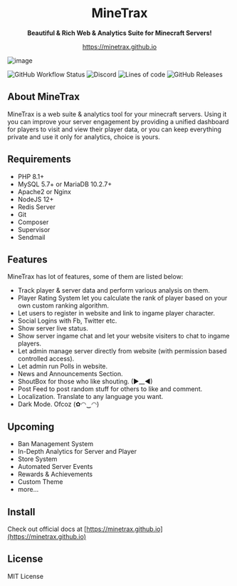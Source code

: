 <h1 align="center">MineTrax</h1>
<p align="center"><b>Beautiful & Rich Web & Analytics Suite for Minecraft Servers!</b></p>
<p align="center"><a href="https://minetrax.github.io">https://minetrax.github.io</a></p>

![image](https://minetrax.github.io/img/shots/homepage.png)

![GitHub Workflow Status](https://img.shields.io/github/actions/workflow/status/minetrax/minetrax/laravel-mysql.yml?label=Tests&style=for-the-badge&logo=circleci&logoColor=white)
![Discord](https://img.shields.io/discord/508594544598712330?label=Discord&logo=Discord&logoColor=white&style=for-the-badge)
![Lines of code](https://img.shields.io/tokei/lines/github/minetrax/minetrax?style=for-the-badge&logo=xcode&logoColor=white)
![GitHub Releases](https://img.shields.io/github/v/release/minetrax/minetrax?include_prereleases&style=for-the-badge&logo=github&logoColor=white)

## About MineTrax
MineTrax is a web suite & analytics tool for your minecraft servers. Using it you can improve your server engagement by providing a unified dashboard for players to visit and view their player data, or you can keep everything private and use it only for analytics, choice is yours.

## Requirements
- PHP 8.1+
- MySQL 5.7+ or MariaDB 10.2.7+
- Apache2 or Nginx
- NodeJS 12+
- Redis Server
- Git
- Composer
- Supervisor
- Sendmail

## Features
MineTrax has lot of features, some of them are listed below:
- Track player & server data and perform various analysis on them.
- Player Rating System let you calculate the rank of player based on your own custom ranking algorithm.
- Let users to register in website and link to ingame player character.
- Social Logins with Fb, Twitter etc.
- Show server live status.
- Show server ingame chat and let your website visiters to chat to ingame players.
- Let admin manage server directly from website (with permission based controlled access).
- Let admin run Polls in website.
- News and Announcements Section.
- ShoutBox for those who like shouting. (►__◄)
- Post Feed to post random stuff for others to like and comment.
- Localization. Translate to any language you want.
- Dark Mode. Ofcoz (✿◠‿◠)

## Upcoming
- Ban Management System
- In-Depth Analytics for Server and Player
- Store System
- Automated Server Events
- Rewards & Achievements
- Custom Theme
- more...

## Install
Check out official docs at [https://minetrax.github.io](https://minetrax.github.io)

## License
MIT License
